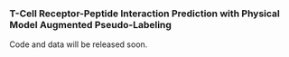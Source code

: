 ### T-Cell Receptor-Peptide Interaction Prediction with Physical Model Augmented Pseudo-Labeling

Code and data will be released soon.
